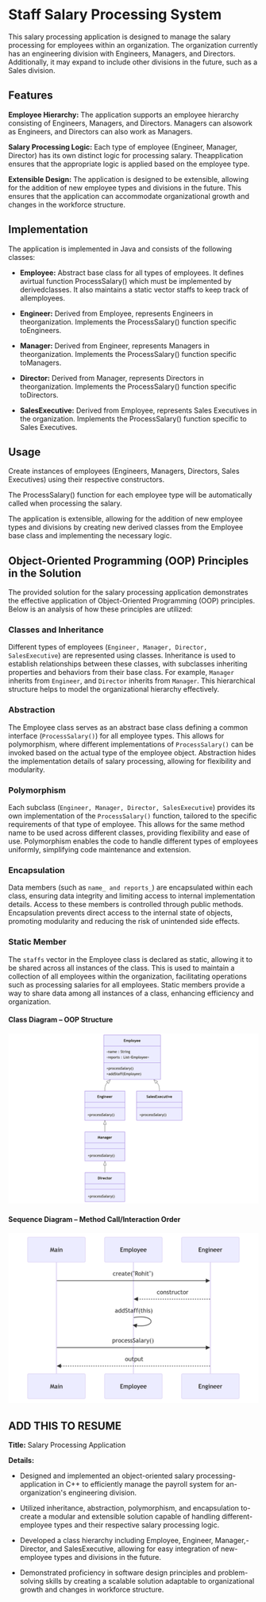# Staff Salary Processing System

This salary processing application is designed to manage the salary processing for employees within an organization. The organization currently has an engineering division with Engineers, Managers, and Directors. Additionally, it may expand to include other divisions in the future, such as a Sales division.

## Features

**Employee Hierarchy:** The application supports an employee hierarchy consisting of Engineers, Managers, and Directors. Managers can alsowork as Engineers, and Directors can also work as Managers.

**Salary Processing Logic:** Each type of employee (Engineer, Manager, Director) has its own distinct logic for processing salary. Theapplication ensures that the appropriate logic is applied based on the employee type.

**Extensible Design:** The application is designed to be extensible, allowing for the addition of new employee types and divisions in the future. This ensures that the application can accommodate organizational growth and changes in the workforce structure.

## Implementation

The application is implemented in Java and consists of the following classes:

- **Employee:** Abstract base class for all types of employees. It defines avirtual function ProcessSalary() which must be implemented by derivedclasses. It also maintains a static vector staffs to keep track of allemployees.

- **Engineer:** Derived from Employee, represents Engineers in theorganization. Implements the ProcessSalary() function specific toEngineers.

- **Manager:** Derived from Engineer, represents Managers in theorganization. Implements the ProcessSalary() function specific toManagers.

- **Director:** Derived from Manager, represents Directors in theorganization. Implements the ProcessSalary() function specific toDirectors.

- **SalesExecutive:** Derived from Employee, represents Sales Executives in the organization. Implements the ProcessSalary() function specific to Sales Executives.

## Usage

Create instances of employees (Engineers, Managers, Directors, Sales Executives) using their respective constructors.

The ProcessSalary() function for each employee type will be automatically called when processing the salary.

The application is extensible, allowing for the addition of new employee types and divisions by creating new derived classes from the Employee base class and implementing the necessary logic.

## Object-Oriented Programming (OOP) Principles in the Solution

The provided solution for the salary processing application demonstrates the effective application of Object-Oriented Programming (OOP) principles. Below is an analysis of how these principles are utilized:

### Classes and Inheritance

Different types of employees (`Engineer, Manager, Director, SalesExecutive`) are represented using classes. Inheritance is used to establish relationships between these classes, with subclasses inheriting properties and behaviors from their base class. For example, `Manager` inherits from `Engineer`, and `Director` inherits from `Manager`. This hierarchical structure helps to model the organizational hierarchy effectively.

### Abstraction

The Employee class serves as an abstract base class defining a common interface (`ProcessSalary()`) for all employee types. This allows for polymorphism, where different implementations of `ProcessSalary()` can be invoked based on the actual type of the employee object. Abstraction hides the implementation details of salary processing, allowing for flexibility and modularity.

### Polymorphism

Each subclass (`Engineer, Manager, Director, SalesExecutive`) provides its own implementation of the `ProcessSalary()` function, tailored to the specific requirements of that type of employee. This allows for the same method name to be used across different classes, providing flexibility and ease of use. Polymorphism enables the code to handle different types of employees uniformly, simplifying code maintenance and extension.

### Encapsulation

Data members (such as `name_ and reports_`) are encapsulated within each class, ensuring data integrity and limiting access to internal implementation details. Access to these members is controlled through public methods. Encapsulation prevents direct access to the internal state of objects, promoting modularity and reducing the risk of unintended side effects.

### Static Member

The `staffs` vector in the Employee class is declared as static, allowing it to be shared across all instances of the class. This is used to maintain a collection of all employees within the organization, facilitating operations such as processing salaries for all employees. Static members provide a way to share data among all instances of a class, enhancing efficiency and organization.

#### Class Diagram – OOP Structure

![Class Diagram](Images/Class_Diagram.png)

#### Sequence Diagram – Method Call/Interaction Order

![Sequence Diagram](Images/Sequence_Diagram.png)

## **ADD THIS TO RESUME**

**Title:** Salary Processing Application

**Details:**

- Designed and implemented an object-oriented salary processing- application in C++ to efficiently manage the payroll system for an- organization's engineering division.

- Utilized inheritance, abstraction, polymorphism, and encapsulation to- create a modular and extensible solution capable of handling different- employee types and their respective salary processing logic.

- Developed a class hierarchy including Employee, Engineer, Manager,- Director, and SalesExecutive, allowing for easy integration of new- employee types and divisions in the future.

- Demonstrated proficiency in software design principles and problem-solving skills by creating a scalable solution adaptable to organizational growth and changes in workforce structure.
